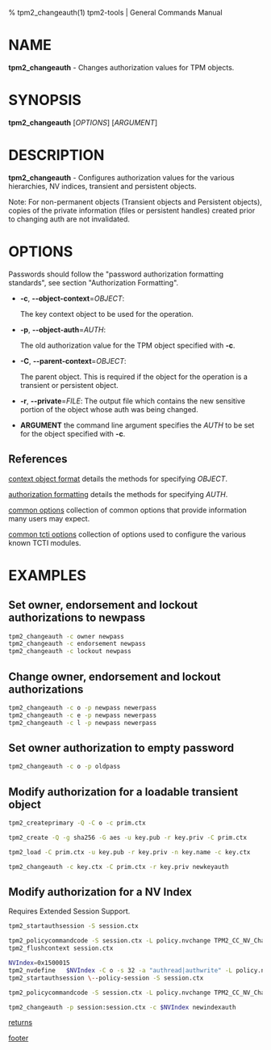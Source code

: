 % tpm2_changeauth(1) tpm2-tools | General Commands Manual

# NAME

**tpm2_changeauth** - Changes authorization values for TPM objects.

# SYNOPSIS

**tpm2_changeauth** [*OPTIONS*] [*ARGUMENT*]

# DESCRIPTION

**tpm2_changeauth** - Configures authorization values for the various
hierarchies, NV indices, transient and persistent objects.

Note: For non-permanent objects (Transient objects and Persistent objects),
copies of the private information (files or persistent handles) created prior
to changing auth are not invalidated.

# OPTIONS

Passwords should follow the "password authorization formatting standards",
see section "Authorization Formatting".

  * **-c**, **\--object-context**=_OBJECT_:

    The key context object to be used for the operation.

  * **-p**, **\--object-auth**=_AUTH_:

    The old authorization value for the TPM object specified with **-c**.

  * **-C**, **\--parent-context**=_OBJECT_:

    The parent object. This is required if the object for the operation is a
    transient or persistent object.

  * **-r**, **\--private**=_FILE_:
    The output file which contains the new sensitive portion of the object whose
    auth was being changed.

  * **ARGUMENT** the command line argument specifies the _AUTH_ to be set for
    the object specified with **-c**.

## References

[context object format](common/ctxobj.md) details the methods for specifying
_OBJECT_.

[authorization formatting](common/authorizations.md) details the methods for
specifying _AUTH_.

[common options](common/options.md) collection of common options that provide
information many users may expect.

[common tcti options](common/tcti.md) collection of options used to configure
the various known TCTI modules.


# EXAMPLES

## Set owner, endorsement and lockout authorizations to newpass
```bash
tpm2_changeauth -c owner newpass
tpm2_changeauth -c endorsement newpass
tpm2_changeauth -c lockout newpass
```

## Change owner, endorsement and lockout authorizations
```bash
tpm2_changeauth -c o -p newpass newerpass
tpm2_changeauth -c e -p newpass newerpass
tpm2_changeauth -c l -p newpass newerpass
```

## Set owner authorization to empty password
```bash
tpm2_changeauth -c o -p oldpass
```

## Modify authorization for a loadable transient object
```bash
tpm2_createprimary -Q -C o -c prim.ctx

tpm2_create -Q -g sha256 -G aes -u key.pub -r key.priv -C prim.ctx

tpm2_load -C prim.ctx -u key.pub -r key.priv -n key.name -c key.ctx

tpm2_changeauth -c key.ctx -C prim.ctx -r key.priv newkeyauth
```

## Modify authorization for a NV Index

Requires Extended Session Support.

```bash
tpm2_startauthsession -S session.ctx

tpm2_policycommandcode -S session.ctx -L policy.nvchange TPM2_CC_NV_ChangeAuth
tpm2_flushcontext session.ctx

NVIndex=0x1500015
tpm2_nvdefine   $NVIndex -C o -s 32 -a "authread|authwrite" -L policy.nvchange
tpm2_startauthsession \--policy-session -S session.ctx

tpm2_policycommandcode -S session.ctx -L policy.nvchange TPM2_CC_NV_ChangeAuth

tpm2_changeauth -p session:session.ctx -c $NVIndex newindexauth
```

[returns](common/returns.md)

[footer](common/footer.md)
